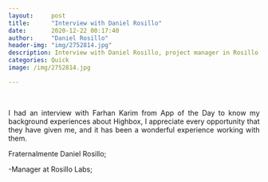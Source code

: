 ```yaml
---
layout:     post
title:      "Interview with Daniel Rosillo"
date:       2020-12-22 00:17:40
author:     "Daniel Rosillo"
header-img: "img/2752814.jpg"
description: Interview with Daniel Rosillo, project manager in Rosillo Labs.
categories: Quick
image: /img/2752814.jpg

---
```

<div style="text-align: justify;">
<br>
<p>I had an interview with Farhan Karim from App of the Day to know my background experiences about Highbox, I appreciate every opportunity that they have given me, and it has been a wonderful experience working with them. 
<br>



<p>Fraternalmente Daniel Rosillo;</p>
-Manager at Rosillo Labs;